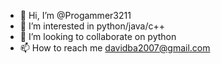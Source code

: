 - 👋 Hi, I’m @Progammer3211
- 👀 I’m interested in  python/java/c++
- 💞️ I’m looking to collaborate on  python
- 📫 How to reach me davidba2007@gmail.com

<!---
Progammer3211/Progammer3211 is a ✨ special ✨ repository because its `README.md` (this file) appears on your GitHub profile.
You can click the Preview link to take a look at your changes.
--->

